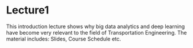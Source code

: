 # Lecture1
This introduction lecture shows why big data analytics and deep learning have become very relevant to the field of Transportation Engineering. The material includes: Slides, Course Schedule etc.
